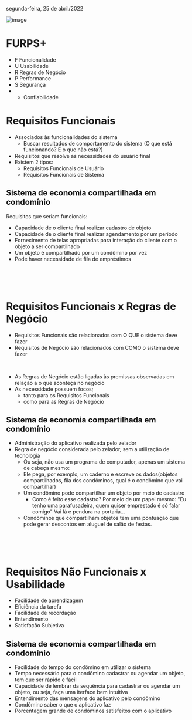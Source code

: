 segunda-feira, 25 de abril/2022

![image](https://user-images.githubusercontent.com/87860884/165092821-da38a603-bda9-40c2-b791-6926890f7572.png)

# FURPS+
- F Funcionalidade
- U Usabilidade
- R Regras de Negócio
- P Performance
- S Segurança
- + Confiabilidade

# Requisitos Funcionais
- Associados às funcionalidades do sistema 
    - Buscar resultados de comportamento do sistema (O que está funcionando? E o que não está?)
- Requisitos que resolve as necessidades do usuário final
- Existem 2 tipos:
    - Requisitos Funcionais de Usuário
    - Requisitos Funcionais de Sistema

## Sistema de economia compartilhada em condomínio

Requisitos que seriam funcionais:
- Capacidade de o cliente final realizar cadastro de objeto
- Capacidade de o cliente final realizar agendamento por um período
- Fornecimento de telas apropriadas para interação do cliente com o objeto a ser compartilhado
- Um objeto é compartilhado por um condômino por vez
- Pode haver necessidade de fila de empréstimos

<br><br><br>

# Requisitos Funcionais x Regras de Negócio
- Requisitos Funcionais são relacionados com O QUE o sistema deve fazer
- Requisitos de Negócio são relacionados com COMO o sistema deve fazer
<br>

- As Regras de Negócio estão ligadas às premissas observadas em relação a o que aconteça no negócio
- As necessidade possuem focos;
    - tanto para os Requisitos Funcionais
    - como para as Regras de Negócio 

## Sistema de economia compartilhada em condomínio
- Administração do aplicativo realizada pelo zelador
- Regra de negócio considerada pelo zelador, sem a utilização de tecnologia
    - Ou seja, não usa um programa de computador, apenas um sistema de cabeça mesmo:
    - Ele pega, por exemplo, um caderno e escreve os dados(objetos compartilhados, fila dos condôminos, qual é o condômino que vai compartilhar)
    - Um condômino pode compartilhar um objeto por meio de cadastro
        - Como é feito esse cadastro? Por meio de um papel mesmo: "Eu tenho uma parafusadeira, quem quiser emprestado é só falar comigo" Vai lá e pendura na portaria...
    - Condôminos que compartilham objetos tem uma pontuação que pode gerar descontos em aluguel de salão de festas.

<br><br><br>

# Requisitos Não Funcionais x Usabilidade
- Facilidade de aprendizagem
- Eficiência da tarefa
- Facilidade de recordação
- Entendimento
- Satisfação Subjetiva

## Sistema de economia compartilhada em condomínio
- Facilidade do tempo do condômino em utilizar o sistema
- Tempo necessário para o condômino cadastrar ou agendar um objeto, tem que ser rápido e fácil
- Capacidade de lembrar da sequência para cadastrar ou agendar um objeto, ou seja, faça uma iterface bem intuitiva
- Entendimento das mensagens do aplicativo pelo condômino
- Condômino saber o que o aplicativo faz
- Porcentagem grande de condôminos satisfeitos com o aplicativo 
